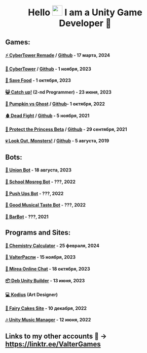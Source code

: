 <h1 align="center">Hello <img src="https://github.com/blackcater/blackcater/raw/main/images/Hi.gif" height="32"/> I am a <b>Unity Game Developer</b> 🎲</h1>

## Games:
#### [⚡️ CyberTower Remade](https://valter-games.itch.io/cybertower-remade) / [Github](https://github.com/ValterGames-Coder/CyberTower) - 17 марта, 2024
#### [🌆 CyberTower](https://valter-games.itch.io/cybertower) / [Github](https://github.com/ValterGames-Coder/hakaton-cyberpunk-td) - 1 ноября, 2023
#### [🍎 Save Food](https://yandex.ru/games/app/258002?lang=ru) - 1 октября, 2023
#### [😺 Catch up!](https://akan123.itch.io/catch-up) (2-nd Programmer) - 23 июня, 2023
#### [🎃 Pumpkin vs Ghost](https://valter_games.itch.io/pumpkin-vs-ghost) / [Github](https://github.com/ValterGames-Coder/Pumpkin-vs-Ghost)- 1 октября, 2022
#### [🩸 Dead Fight](https://valter_games.itch.io/dead-fight) / [Github](https://github.com/ValterGames-Coder/ZombiShoot) - 5 ноября, 2021
#### [👑 Protect the Princess Beta](https://valter-games.itch.io/protect-the-princess) / [Github](https://github.com/ValterGames-Coder/ProtectThePrincess-beta-) - 29 сентября, 2021
#### [💀 Look Out, Monsters!](https://valter-games.itch.io/look-out-monsters) / [Github](https://github.com/ValterGames-Coder/Look-Out-Monsters) - 5 августа, 2019

## Bots:
#### [🤖 Union Bot](https://t.me/MTestTest_bot) - 18 августа, 2023
#### [🤖 School Mosreg Bot](https://t.me/school_msoreg_bot) - ???, 2022
#### [🤖 Push Ups Bot](https://t.me/PushUps_V_and_K_bot) - ???, 2022
#### [🤖 Good Musical Taste Bot](https://t.me/GoodMusicalTaste_bot) - ???, 2022
#### [🤖 BarBot](https://github.com/ValterGames-Coder/Barbot) - ???, 2021

## Programs and Sites:
#### [🧬 Chemistry Calculator](https://github.com/ValterGames-Coder/ChemistryProject) - 25 февраля, 2024
#### [📅 ValterРаспи](https://college-mirea.ru) - 15 ноября, 2023
#### [💬 Mirea Online Chat](https://github.com/ValterGames-Coder/mirea-chat) - 18 октября, 2023
#### [📦 Deb Unity Builder](https://github.com/ValterGames-Coder/Deb-Unity-Builder)  - 13 июня, 2023
#### [💻 Kodius](https://masterigr.ru/csmaker2/) (Art Designer)
#### [🎂 Fairy Cakes Site](https://fairycakeskira.github.io) - 10 декабря, 2022
#### [🎶 Unity Music Manager](https://github.com/ValterGames-Coder/Unity-Music-Manager) - 12 июня, 2022

## Links to my other accounts 🌈 -> https://linktr.ee/ValterGames
